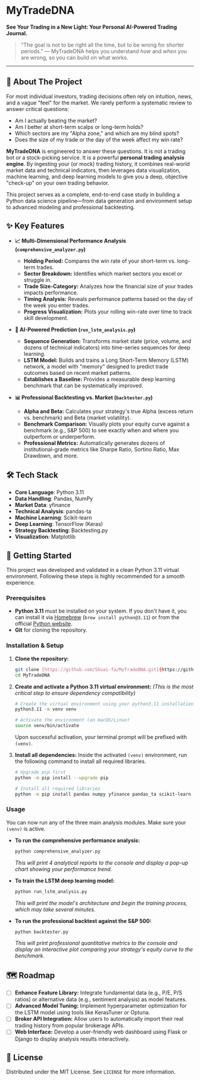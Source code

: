 # MyTradeDNA

**See Your Trading in a New Light: Your Personal AI-Powered Trading Journal.**

> "The goal is not to be right all the time, but to be wrong for shorter periods." — MyTradeDNA helps you understand *how* and *when* you are wrong, so you can build on what works.


---

## 📖 About The Project

For most individual investors, trading decisions often rely on intuition, news, and a vague "feel" for the market. We rarely perform a systematic review to answer critical questions:

* Am I actually beating the market?
* Am I better at short-term scalps or long-term holds?
* Which sectors are my "Alpha zone," and which are my blind spots?
* Does the size of my trade or the day of the week affect my win rate?

**MyTradeDNA** is engineered to answer these questions. It is not a trading bot or a stock-picking service. It is a powerful **personal trading analysis engine**. By ingesting your (or mock) trading history, it combines real-world market data and technical indicators, then leverages data visualization, machine learning, and deep learning models to give you a deep, objective "check-up" on your own trading behavior.

This project serves as a complete, end-to-end case study in building a Python data science pipeline—from data generation and environment setup to advanced modeling and professional backtesting.

## ✨ Key Features

* **📈 Multi-Dimensional Performance Analysis (`comprehensive_analyzer.py`)**
    * **Holding Period:** Compares the win rate of your short-term vs. long-term trades.
    * **Sector Breakdown:** Identifies which market sectors you excel or struggle in.
    * **Trade Size-Category:** Analyzes how the financial size of your trades impacts performance.
    * **Timing Analysis:** Reveals performance patterns based on the day of the week you enter trades.
    * **Progress Visualization:** Plots your rolling win-rate over time to track skill development.

* **🧠 AI-Powered Prediction (`run_lstm_analysis.py`)**
    * **Sequence Generation:** Transforms market state (price, volume, and dozens of technical indicators) into time-series sequences for deep learning.
    * **LSTM Model:** Builds and trains a Long Short-Term Memory (LSTM) network, a model with "memory" designed to predict trade outcomes based on recent market patterns.
    * **Establishes a Baseline:** Provides a measurable deep learning benchmark that can be systematically improved.

* **📊 Professional Backtesting vs. Market (`backtester.py`)**
    * **Alpha and Beta:** Calculates your strategy's true Alpha (excess return vs. benchmark) and Beta (market volatility).
    * **Benchmark Comparison:** Visually plots your equity curve against a benchmark (e.g., S&P 500) to see exactly when and where you outperform or underperform.
    * **Professional Metrics:** Automatically generates dozens of institutional-grade metrics like Sharpe Ratio, Sortino Ratio, Max Drawdown, and more.

## 🛠️ Tech Stack

* **Core Language**: Python 3.11
* **Data Handling**: Pandas, NumPy
* **Market Data**: yfinance
* **Technical Analysis**: pandas-ta
* **Machine Learning**: Scikit-learn
* **Deep Learning**: TensorFlow (Keras)
* **Strategy Backtesting**: Backtesting.py
* **Visualization**: Matplotlib

## 🚀 Getting Started

This project was developed and validated in a clean Python 3.11 virtual environment. Following these steps is highly recommended for a smooth experience.

### Prerequisites

* **Python 3.11** must be installed on your system. If you don't have it, you can install it via [Homebrew](https://brew.sh/) (`brew install python@3.11`) or from the official [Python website](https://www.python.org/downloads/).
* **Git** for cloning the repository.

### Installation & Setup

1.  **Clone the repository:**
    ```bash
    git clone [https://github.com/Shuai-fa/MyTradeDNA.git](https://github.com/Shuai-fa/MyTradeDNA.git)
    cd MyTradeDNA
    ```

2.  **Create and activate a Python 3.11 virtual environment:**
    *(This is the most critical step to ensure dependency compatibility)*
    ```bash
    # Create the virtual environment using your python3.11 installation
    python3.11 -m venv venv

    # Activate the environment (on macOS/Linux)
    source venv/bin/activate
    ```
    Upon successful activation, your terminal prompt will be prefixed with `(venv)`.

3.  **Install all dependencies:**
    Inside the activated `(venv)` environment, run the following command to install all required libraries.
    ```bash
    # Upgrade pip first
    python -m pip install --upgrade pip

    # Install all required libraries
    python -m pip install pandas numpy yfinance pandas_ta scikit-learn tensorflow matplotlib backtesting
    ```

### Usage

You can now run any of the three main analysis modules. Make sure your `(venv)` is active.

* **To run the comprehensive performance analysis:**
    ```bash
    python comprehensive_analyzer.py
    ```
    *This will print 4 analytical reports to the console and display a pop-up chart showing your performance trend.*

* **To train the LSTM deep learning model:**
    ```bash
    python run_lstm_analysis.py
    ```
    *This will print the model's architecture and begin the training process, which may take several minutes.*

* **To run the professional backtest against the S&P 500:**
    ```bash
    python backtester.py
    ```
    *This will print professional quantitative metrics to the console and display an interactive plot comparing your strategy's equity curve to the benchmark.*

## 🗺️ Roadmap

* [ ] **Enhance Feature Library:** Integrate fundamental data (e.g., P/E, P/S ratios) or alternative data (e.g., sentiment analysis) as model features.
* [ ] **Advanced Model Tuning:** Implement hyperparameter optimization for the LSTM model using tools like KerasTuner or Optuna.
* [ ] **Broker API Integration:** Allow users to automatically import their real trading history from popular brokerage APIs.
* [ ] **Web Interface:** Develop a user-friendly web dashboard using Flask or Django to display analysis results interactively.

## 📄 License

Distributed under the MIT License. See `LICENSE` for more information.
